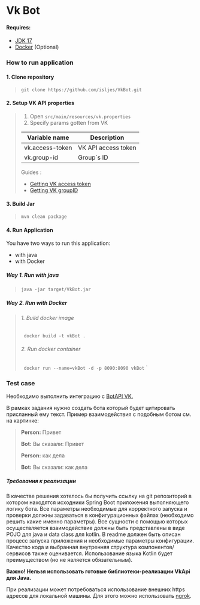 # Vk Bot

#### Requires:

* [JDK 17](https://www.oracle.com/java/technologies/downloads/#java17)
* [Docker](https://www.docker.com/) (Optional)

### How to run application

#### 1. Clone repository

> `git clone https://github.com/isljes/VkBot.git`

#### 2. Setup VK API properties

> 1. Open `src/main/resources/vk.properties`
> 2. Specify params gotten from VK
>
>
> | Variable name   | Description         |
> |-----------------|---------------------|
> | vk.access-token | VK API access token |
> | vk.group-id     | Group`s ID          |
>
>  Guides :
>   * [Getting VK access token](https://vk.com/@vksoftred-kak-poluchit-token-soobschestva-vkontakte)
>   * [Getting VK groupID](https://vk.com/faq18062)

#### 3. Build Jar

> `mvn clean package`

#### 4. Run Application

You have two ways to run this application:

* with java
* with Docker

##### Way 1. Run with java

> `java -jar target/VkBot.jar`

##### Way 2. Run with Docker

> ###### 1. Build docker image
> ` docker build -t vkBot .`
> ###### 2. Run docker container
> ` docker run --name=vkBot -d -p 8090:8090 vkBot`
`

### Test case

Необходимо выполнить интеграцию с [BotAPI VK.](https://vk.com/dev/bots_docs)

В рамках задания нужно создать бота который будет цитировать присланный ему текст. Пример взаимодействия с подобным
ботом см. на картинке:


> **Person:**  Привет
>
> **Bot:** Вы сказали:  Привет
>
> **Person:**  как дела
>
> **Bot:** Вы сказали: как дела

##### Требования к реализации

В качестве решения хотелось бы получить ссылку на git репозиторий в котором находятся исходники Spring Boot приложения
выполняющего логику бота.
Все параметры необходимые для корректного запуска и проверки должны задаваться в конфигурационных файлах (необходимо
решить какие именно параметры).
Все сущности с помощью которых осуществляется взаимодействие должны быть представлены в виде POJO для java и data class
для kotlin.
В readme должен быть описан процесс запуска приложения и необходимые параметры конфигурации.
Качество кода и выбранная внутренняя структура компонентов/сервисов также оценивается.
Использование языка Kotlin будет преимуществом (но не является обязательным).

**Важно! Нельзя использовать готовые библиотеки-реализации VkApi для Java.**

При реализации может потребоваться использование внешних https адресов для локальной машины. Для этого можно
использовать [ngrok](https://ngrok.com/).

